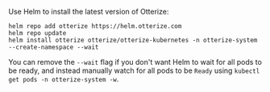 Use Helm to install the latest version of Otterize:
   ```shell
   helm repo add otterize https://helm.otterize.com
   helm repo update
   helm install otterize otterize/otterize-kubernetes -n otterize-system --create-namespace --wait
   ```
You can remove the `--wait` flag if you don't want Helm to wait for all pods to be ready, and instead manually watch for all pods to be `Ready` using `kubectl get pods -n otterize-system -w`.
